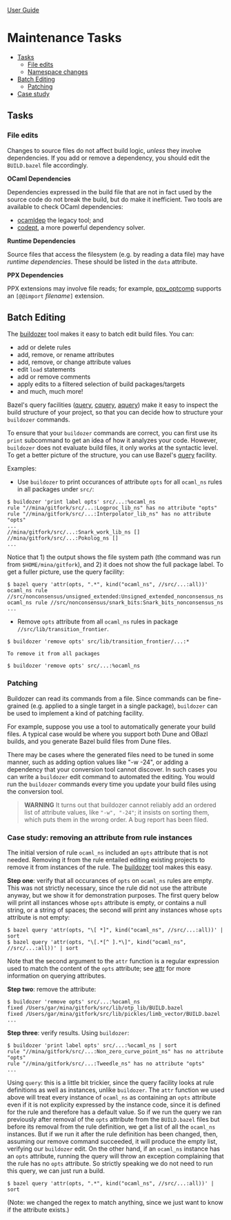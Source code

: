 [User Guide](index.md)

Maintenance Tasks
=================

-   [Tasks](#tasks)
    -   [File edits](#fileedits)
    -   [Namespace changes](#namespaces)
-   [Batch Editing](#batch)
    -   [Patching](#patching)
-   [Case study](#case)

<a name="tasks">Tasks</a>
-------------------------

### <a name="fileedits">File edits</a>

Changes to source files do not affect build logic, *unless* they involve
dependencies. If you add or remove a dependency, you should edit the
`BUILD.bazel` file accordingly.

**OCaml Dependencies**

Dependencies expressed in the build file that are not in fact used by
the source code do not break the build, but do make it inefficient. Two
tools are available to check OCaml dependencies:

-   [ocamldep](https://caml.inria.fr/pub/docs/manual-ocaml/depend.html)
    the legacy tool; and
-   [codept](https://opam.ocaml.org/packages/codept/), a more powerful
    dependency solver.

**Runtime Dependencies**

Source files that access the filesystem (e.g. by reading a data file)
may have *runtime dependencies*. These should be listed in the `data`
attribute.

**PPX Dependencies**

PPX extensions may involve file reads; for example,
[ppx\_optcomp](https://github.com/janestreet/ppx_optcomp) supports an
`[@@import` *filename*`]` extension.

<a name="batch">Batch Editing</a>
---------------------------------

The
[buildozer](https://github.com/bazelbuild/buildtools/blob/master/buildozer/README.md)
tool makes it easy to batch edit build files. You can:

-   add or delete rules
-   add, remove, or rename attributes
-   add, remove, or change attribute values
-   edit `load` statements
-   add or remove comments
-   apply edits to a filtered selection of build packages/targets
-   and much, much more!

Bazel's query facilities
([query](https://docs.bazel.build/versions/master/query.html),
[cquery](https://docs.bazel.build/versions/master/cquery.html),
[aquery](https://blog.bazel.build/2019/02/15/introducing-aquery.html))
make it easy to inspect the build structure of your project, so that you
can decide how to structure your `buildozer` commands.

To ensure that your `buildozer` commands are correct, you can first use
its `print` subcommand to get an idea of how it analyzes your code.
However, `buildozer` does not evaluate build files, it only works at the
syntactic level. To get a better picture of the structure, you can use
Bazel's [query](https://docs.bazel.build/versions/master/query.html)
facility.

Examples:

-   Use `buildozer` to print occurances of attribute `opts` for all
    `ocaml_ns` rules in all packages under `src/`:

``` {.shell}
$ buildozer 'print label opts' src/...:%ocaml_ns
rule "//mina/gitfork/src/...:Logproc_lib_ns" has no attribute "opts"
rule "//mina/gitfork/src/...:Interpolator_lib_ns" has no attribute "opts"
...
//mina/gitfork/src/...:Snark_work_lib_ns []
//mina/gitfork/src/...:Pokolog_ns []
...
```

Notice that 1) the output shows the file system path (the command was
run from `$HOME/mina/gitfork`), and 2) it does not show the full package
label. To get a fuller picture, use the query facility:

``` {.shell}
$ bazel query 'attr(opts, ".*", kind("ocaml_ns", //src/...:all))'
ocaml_ns rule //src/nonconsensus/unsigned_extended:Unsigned_extended_nonconsensus_ns
ocaml_ns rule //src/nonconsensus/snark_bits:Snark_bits_nonconsensus_ns
...
```

-   Remove `opts` attribute from all `ocaml_ns` rules in package
    `//src/lib/transition_frontier`.

``` {.shell}
$ buildozer 'remove opts' src/lib/transition_frontier/...:*
```

    To remove it from all packages

``` {.shell}
$ buildozer 'remove opts' src/...:%ocaml_ns
```

### <a name="patching">Patching</a>

Buildozer can read its commands from a file. Since commands can be
fine-grained (e.g. applied to a single target in a single package),
`buildozer` can be used to implement a kind of patching facility.

For example, suppose you use a tool to automatically generate your build
files. A typical case would be where you support both Dune and OBazl
builds, and you generate Bazel build files from Dune files.

There may be cases where the generated files need to be tuned in some
manner, such as adding option values like "-w -24", or adding a
dependency that your conversion tool cannot discover. In such cases you
can write a `buildozer` edit command to automated the editing. You would
run the `buildozer` commands every time you update your build files
using the conversion tool.

> **WARNING** It turns out that buildozer cannot reliably add an ordered
> list of attribute values, like `"-w", "-24"`; it insists on sorting
> them, which puts them in the wrong order. A bug report has been filed.

### <a name="case">Case study: removing an attribute from rule instances</a>

The initial version of rule `ocaml_ns` included an `opts` attribute that
is not needed. Removing it from the rule entailed editing existing
projects to remove it from instances of the rule. The
[buildozer](#buildozer) tool makes this easy.

**Step one**: verify that all occurances of `opts` on `ocaml_ns` rules
are empty. This was not strictly necessary, since the rule did not use
the attribute anyway, but we show it for demonstration purposes. The
first query below will print all instances whose `opts` attribute is
empty, or contains a null string, or a string of spaces; the second will
print any instances whose `opts` attribute is not empty:

``` {.shell}
$ bazel query 'attr(opts, "\[ *]", kind("ocaml_ns", //src/...:all))' | sort
$ bazel query 'attr(opts, "\[.*[^ ].*\]", kind("ocaml_ns", //src/...:all))' | sort
```

Note that the second argument to the `attr` function is a regular
expression used to match the content of the `opts` attribute; see
[attr](https://docs.bazel.build/versions/master/query.html#attr) for
more information on querying attributes.

**Step two**: remove the attribute:

``` {.shell}
$ buildozer 'remove opts' src/...:%ocaml_ns
fixed /Users/gar/mina/gitfork/src/lib/otp_lib/BUILD.bazel
fixed /Users/gar/mina/gitfork/src/lib/pickles/limb_vector/BUILD.bazel
...
```

**Step three**: verify results. Using `buildozer`:

``` {.shell}
$ buildozer 'print label opts' src/...:%ocaml_ns | sort
rule "//mina/gitfork/src/...:Non_zero_curve_point_ns" has no attribute "opts"
rule "//mina/gitfork/src/...:Tweedle_ns" has no attribute "opts"
...
```

Using `query`: this is a little bit trickier, since the query facility
looks at rule definitions as well as instances, unlike `buildozer`. The
`attr` function we used above will treat every instance of `ocaml_ns` as
containing an `opts` attribute even if it is not explicity expressed by
the instance code, since it is defined for the rule and therefore has a
default value. So if we run the query we ran previously after removal of
the `opts` attribute from the `BUILD.bazel` files but before its removal
from the rule definition, we get a list of all the `ocaml_ns` instances.
But if we run it after the rule definition has been changed, then,
assuming our remove command succeeded, it will produce the empty list,
verifying our `buildozer` edit. On the other hand, if an `ocaml_ns`
instance has an `opts` attribute, running the query will throw an
exception complaining that the rule has no `opts` attribute. So strictly
speaking we do not need to run this query, we can just run a build.

``` {.shell}
$ bazel query 'attr(opts, ".*", kind("ocaml_ns", //src/...:all))' | sort
```

(Note: we changed the regex to match anything, since we just want to
know if the attribute exists.)
